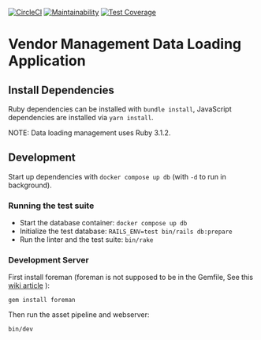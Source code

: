 [![CircleCI](https://circleci.com/gh/sul-dlss/dataloading-management.svg?style=svg)](https://circleci.com/gh/sul-dlss/dataloading-management)
[![Maintainability](https://api.codeclimate.com/v1/badges/08fa54389d9487681046/maintainability)](https://codeclimate.com/github/sul-dlss/dataloading-management/maintainability)
[![Test Coverage](https://api.codeclimate.com/v1/badges/08fa54389d9487681046/test_coverage)](https://codeclimate.com/github/sul-dlss/dataloading-management/test_coverage)

# Vendor Management Data Loading Application

## Install Dependencies

Ruby dependencies can be installed with `bundle install`, JavaScript dependencies are installed via `yarn install`.

NOTE: Data loading management uses Ruby 3.1.2.

## Development

Start up dependencies with `docker compose up db` (with `-d` to run in background).

### Running the test suite

* Start the database container: `docker compose up db`
* Initialize the test database: `RAILS_ENV=test bin/rails db:prepare`
* Run the linter and the test suite: `bin/rake`

### Development Server

First install foreman (foreman is not supposed to be in the Gemfile, See this [wiki article](https://github.com/ddollar/foreman/wiki/Don't-Bundle-Foreman) ):

```
gem install foreman
```

Then run the asset pipeline and webserver:
```shell
bin/dev
```
